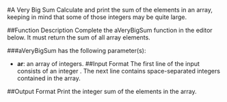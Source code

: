 #A Very Big Sum
Calculate and print the sum of the elements in an array, keeping in mind that some of those integers may be quite large.

##Function Description
Complete the aVeryBigSum function in the editor below. It must return the sum of all array elements.

###aVeryBigSum has the following parameter(s):
- **ar**: an array of integers.
##Input Format
The first line of the input consists of an integer .
The next line contains  space-separated integers contained in the array.

##Output Format
Print the integer sum of the elements in the array.
